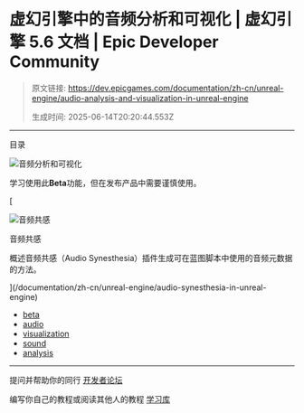 # 虚幻引擎中的音频分析和可视化 | 虚幻引擎 5.6 文档 | Epic Developer Community

> 原文链接: https://dev.epicgames.com/documentation/zh-cn/unreal-engine/audio-analysis-and-visualization-in-unreal-engine
> 
> 生成时间: 2025-06-14T20:20:44.553Z

---

目录

![音频分析和可视化](https://dev.epicgames.com/community/api/documentation/image/4bad2082-5db4-42b2-b854-4960f8af1c9d?resizing_type=fill&width=1920&height=335)

学习使用此**Beta**功能，但在发布产品中需要谨慎使用。

[

![音频共感](https://d1iv7db44yhgxn.cloudfront.net/documentation/images/f279bf8e-bdd3-406d-b79e-576478d13124/placeholder_topic.png)

音频共感

概述音频共感（Audio Synesthesia）插件生成可在蓝图脚本中使用的音频元数据的方法。





](/documentation/zh-cn/unreal-engine/audio-synesthesia-in-unreal-engine)

-   [beta](https://dev.epicgames.com/community/search?query=beta)
-   [audio](https://dev.epicgames.com/community/search?query=audio)
-   [visualization](https://dev.epicgames.com/community/search?query=visualization)
-   [sound](https://dev.epicgames.com/community/search?query=sound)
-   [analysis](https://dev.epicgames.com/community/search?query=analysis)

* * *

提问并帮助你的同行 [开发者论坛](https://forums.unrealengine.com/categories?tag=unreal-engine)

编写你自己的教程或阅读其他人的教程 [学习库](https://dev.epicgames.com/community/unreal-engine/learning)